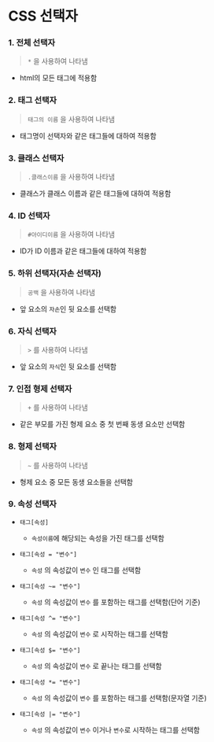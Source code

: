 # CSS 선택자

### 1. 전체 선택자

> `*` 을 사용하여 나타냄

- html의 모든 태그에 적용함



### 2. 태그 선택자

> `태그의 이름` 을 사용하여 나타냄

- 태그명이 선택자와 같은 태그들에 대하여 적용함



### 3. 클래스 선택자

> `.클래스이름` 을 사용하여 나타냄

- 클래스가 클래스 이름과 같은 태그들에 대하여 적용함



### 4. ID 선택자

> `#아이디이름` 을 사용하여 나타냄

- ID가 ID 이름과 같은 태그들에 대하여 적용함



### 5. 하위 선택자(자손 선택자)

> `공백` 을 사용하여 나타냄

- 앞 요소의 `자손`인 뒷 요소를 선택함



### 6. 자식 선택자

> `>` 를 사용하여 나타냄

- 앞 요소의 `자식`인 뒷 요소를 선택함



### 7. 인접 형제 선택자

> `+` 를 사용하여 나타냄

- 같은 부모를 가진 형제 요소 중 첫 번째 동생 요소만 선택함



### 8. 형제 선택자

> `~` 를 사용하여 나타냄

- 형제 요소 중 모든 동생 요소들을 선택함



### 9. 속성 선택자

- `태그[속성]`
  - `속성이름`에 해당되는 속성을 가진 태그를 선택함

- `태그[속성 = "변수"]`
  - `속성` 의 속성값이 `변수` 인 태그를 선택함

- `태그[속성 ~= "변수"]`
  - `속성` 의 속성값이 `변수` 를 포함하는 태그를 선택함(단어 기준)
- `태그[속성 ^= "변수"]`
  - `속성` 의 속성값이 `변수` 로 시작하는 태그를 선택함
- `태그[속성 $= "변수"]`
  - `속성` 의 속성값이 `변수` 로 끝나는 태그를 선택함
- `태그[속성 *= "변수"]`
  - `속성` 의 속성값이 `변수` 를 포함하는 태그를 선택함(문자열 기준)
- `태그[속성 |= "변수"]`
  - `속성` 의 속성값이 `변수` 이거나 `변수`로 시작하는 태그를 선택함

